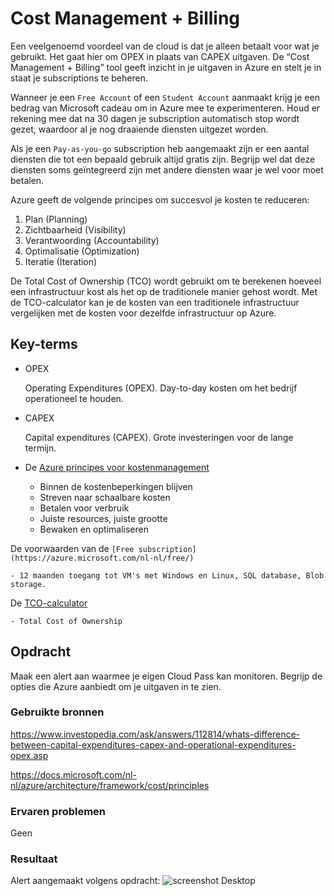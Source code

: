 # Cost Management + Billing

Een veelgenoemd voordeel van de cloud is dat je alleen betaalt voor wat je gebruikt. Het gaat hier om OPEX in plaats van CAPEX uitgaven. De “Cost Management + Billing” tool geeft inzicht in je uitgaven in Azure en stelt je in staat je subscriptions te beheren.

Wanneer je een `Free Account` of een `Student Account` aanmaakt krijg je een bedrag van Microsoft cadeau om in Azure mee te experimenteren. Houd er rekening mee dat na 30 dagen je subscription automatisch stop wordt gezet, waardoor al je nog draaiende diensten uitgezet worden.

Als je een `Pay-as-you-go` subscription heb aangemaakt zijn er een aantal diensten die tot een bepaald gebruik altijd gratis zijn. Begrijp wel dat deze diensten soms geïntegreerd zijn met andere diensten waar je wel voor moet betalen. 

Azure geeft de volgende principes om succesvol je kosten te reduceren:
1. Plan (Planning)
2. Zichtbaarheid (Visibility)
3. Verantwoording (Accountability)
4. Optimalisatie (Optimization)
5. Iteratie (Iteration)

De Total Cost of Ownership (TCO) wordt gebruikt om te berekenen hoeveel een infrastructuur kost als het op de traditionele manier gehost wordt. Met de TCO-calculator kan je de kosten van een traditionele infrastructuur vergelijken met de kosten voor dezelfde infrastructuur op Azure.


## Key-terms

- OPEX
    
    Operating Expenditures (OPEX). Day-to-day kosten om het bedrijf operationeel te houden. 

- CAPEX
    
    Capital expenditures (CAPEX). Grote investeringen voor de lange termijn. 

- De [Azure principes voor kostenmanagement](https://docs.microsoft.com/nl-nl/azure/architecture/framework/cost/principles)
    
    - Binnen de kostenbeperkingen blijven
    - Streven naar schaalbare kosten
    - Betalen voor verbruik
    - Juiste resources, juiste grootte
    - Bewaken en optimaliseren

De voorwaarden van de `[Free subscription](https://azure.microsoft.com/nl-nl/free/)`
    
    - 12 maanden toegang tot VM's met Windows en Linux, SQL database, Blob storage.

De [TCO-calculator](https://azure.microsoft.com/nl-nl/pricing/tco/calculator/)
    
    - Total Cost of Ownership

## Opdracht

Maak een alert aan waarmee je eigen Cloud Pass kan monitoren.
Begrijp de opties die Azure aanbiedt om je uitgaven in te zien.

### Gebruikte bronnen

<https://www.investopedia.com/ask/answers/112814/whats-difference-between-capital-expenditures-capex-and-operational-expenditures-opex.asp>

<https://docs.microsoft.com/nl-nl/azure/architecture/framework/cost/principles>

### Ervaren problemen

Geen

### Resultaat

Alert aangemaakt volgens opdracht:
![screenshot Desktop](../00_includes/AZ/AZ02_01.png)
